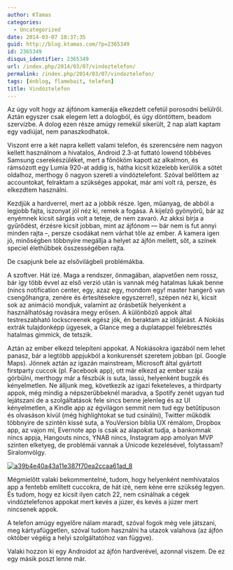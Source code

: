 ```yaml
---
author: KTamas
categories:
  - Uncategorized
date: 2014-03-07 18:37:35
guid: http://blog.ktamas.com/?p=2365349
id: 2365349
disqus_identifier: 2365349
url: /index.php/2014/03/07/vindoztelefon/
permalink: /index.php/2014/03/07/vindoztelefon/
tags: [énblog, flamebait, telefon]
title: Vindóztelefon
---
```


Az úgy volt hogy az ájfónom kamerája elkezdett cefetül porosodni belülről. Aztán egyszer csak elegem lett a dologból, és úgy döntöttem, beadom szervízbe. A dolog ezen része amúgy remekül sikerült, 2 nap alatt kaptam egy vadiújat, nem panaszkodhatok.

Viszont erre a két napra kellett valami telefon, és szerencsére nem nagyon kellett használnom a hivatalos, Android 2.3-at futtató lowend többéves Samsung cserekészüléket, mert a főnököm kapott az alkalmon, és rámsózott egy Lumia 920-at addig is, hátha kicsit közelebb kerülök a sötét oldalhoz, merthogy ő nagyon szereti a vindóztelefont. Szóval belőttem az accountokat, felraktam a szükséges appokat, már ami volt rá, persze, és elkezdtem használni. 

Kezdjük a hardverrel, mert az a jobbik része. Igen, műanyag, de abból a legjobb fajta, iszonyat jól néz ki, remek a fogása. A kijelző gyönyörű, bár az enyémnek kicsit sárgás volt a teteje, de nem zavaró. Az akksi bírja a gyűrődést, érzésre kicsit jobban, mint az ájfónom &#8212; bár nem is fut annyi minden rajta &#8211;, persze csodákat nem várhat tőle az ember. A kamera igen jó, minőségben többnyire megállja a helyet az ájfón mellett, sőt, a színek speciel élethűbbek összességében rajta.

De csapjunk bele az elsővilágbeli problémákba.

A szoftver. Hát izé. Maga a rendszer, önmagában, alapvetően nem rossz, bár így több évvel az első verzió után is vannak még hatalmas lukak benne (nincs notification center, egy, azaz egy, mondom egy! master hangerő van csengőhangra, zenére és értesítésekre egyszerre!), szépen néz ki, kicsit sok az animáció mondjuk, valamint az órásbetűk helyenként a használhatóság rovására megy erősen. A különböző appok által testreszabható lockscreenek egész jók, én beraktam az időjárást. A Nokiás extrák tulajdonképp ügyesek, a Glance meg a duplatappel felébresztés hatalmas gimmick, de tetszik. 

Aztán az ember elkezd telepíteni appokat. A Nokiásokra igazából nem lehet panasz, bár a legtöbb appjukból a konkurensét szeretem jobban (pl. Google Maps). Jönnek aztán az igazán mainstream, Microsoft által gyártott firstparty cuccok (pl. Facebook app), ott már elkezd az ember szája görbülni, merthogy már a fészbúk is suta, lassú, helyenként bugzik és kényelmetlen. Ne álljunk meg, következik az igazi feketeleves, a thirdparty appok, még mindig a népszerűbbeknél maradva, a Spotify zenét ugyan tud lejátszani de a szolgáltatások fele sincs benne jelenleg és az UI kényelmetlen, a Kindle app az égvilágon semmit nem tud egy betűtípuson és olvasáson kívül (még highlightokat se tud csinálni), Twitter működik többnyire de szintén kissé suta, a YouVersion biblia UX rémálom, Dropbox app, az vajon mi, Evernote app is csak az alapokat tudja, a bankomnak nincs appja, Hangouts nincs, YNAB nincs, Instagram app amolyan MVP szinten elketyeg, de problémái vannak a Unicode kezelésével, folytassam? Siralomvölgy.

[<img src="/wp-content/uploads/2014/03/a39b4e40a43a11e387f70ea2ccaa61ad_8.jpg" alt="a39b4e40a43a11e387f70ea2ccaa61ad_8" width="612" height="612" class="aligncenter size-full wp-image-2365350" srcset="/wp-content/uploads/2014/03/a39b4e40a43a11e387f70ea2ccaa61ad_8.jpg 612w, /wp-content/uploads/2014/03/a39b4e40a43a11e387f70ea2ccaa61ad_8-150x150.jpg 150w, /wp-content/uploads/2014/03/a39b4e40a43a11e387f70ea2ccaa61ad_8-300x300.jpg 300w" sizes="(max-width: 612px) 100vw, 612px" />](/wp-content/uploads/2014/03/a39b4e40a43a11e387f70ea2ccaa61ad_8.jpg)

Mégmielőtt valaki bekommentelné, tudom, hogy helyenként nemhivatalos app a fentebb említett cuccokra, de hát izé, nem kéne erre szükség legyen. És tudom, hogy ez kicsit ilyen catch 22, nem csinálnak a cégek vindóztelefonos appokat mert kevés a júzer, és kevés a júzer mert nincsenek appok.

A telefon amúgy egyelőre nálam maradt, szóval fogok még vele játszani, meg kártyafüggetlen, szóval tudom használni ha utazok valahova (az ájfón október végéig a helyi szolgáltatóhoz van függve).

Valaki hozzon ki egy Androidot az ájfón hardverével, azonnal viszem. De ez egy másik poszt lenne már.
